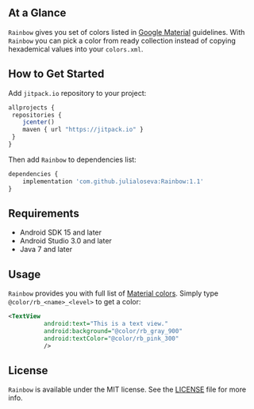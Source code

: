 ## At a Glance

`Rainbow` gives you set of colors listed in [Google Material](https://material.io/design/color/the-color-system.html#color-theme-creation) guidelines. With `Rainbow` you can pick a color from ready collection instead of copying hexademical values into your `colors.xml`.

## How to Get Started

Add `jitpack.io` repository to your project:

```javascript
allprojects {
 repositories {
    jcenter()
    maven { url "https://jitpack.io" }
 }
}
```

Then add `Rainbow` to dependencies list:

```javascript
dependencies {
    implementation 'com.github.julialoseva:Rainbow:1.1'
}
```

## Requirements

* Android SDK 15 and later
* Android Studio 3.0 and later
* Java 7 and later

## Usage

`Rainbow` provides you with full list of [Material colors](https://material.io/design/color/the-color-system.html#color-theme-creation). Simply type `@color/rb_<name>_<level>` to get a color:

```xml
<TextView
          android:text="This is a text view."
          android:background="@color/rb_gray_900"
          android:textColor="@color/rb_pink_300"
          />
```

## License

`Rainbow` is available under the MIT license. See the [LICENSE](./LICENSE) file for more info.
